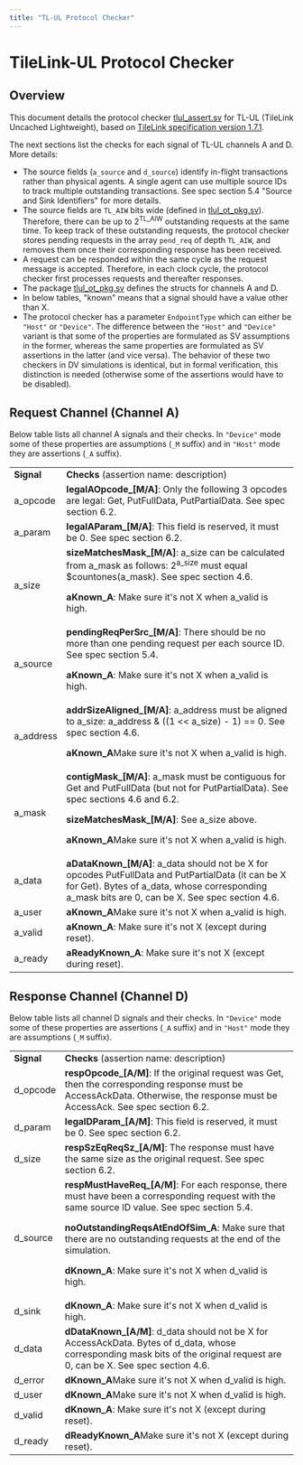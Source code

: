 ```yaml
---
title: "TL-UL Protocol Checker"
---
```


# TileLink-UL Protocol Checker


## **Overview**

This document details the protocol checker
[tlul_assert.sv](https://github.com/lowRISC/opentitan/blob/master/hw/ip/tlul/rtl/tlul_assert.sv)
for TL-UL (TileLink Uncached Lightweight), based on
[TileLink specification version 1.7.1](https://sifive.cdn.prismic.io/sifive%2F57f93ecf-2c42-46f7-9818-bcdd7d39400a_tilelink-spec-1.7.1.pdf).

The next sections list the checks for each signal of TL-UL channels A and D.
More details:

*   The source fields (`a_source` and `d_source`) identify in-flight
transactions rather than physical agents. A single agent can use multiple
source IDs to track multiple outstanding transactions. See spec section 5.4
"Source and Sink Identifiers" for more details.
*   The source fields are `TL_AIW` bits wide (defined in
[tlul_ot_pkg.sv](https://github.com/lowRISC/opentitan/blob/master/hw/ip/tlul/rtl/tlul_ot_pkg.sv)).
Therefore, there can be up to 2<sup>TL_AIW</sup> outstanding
requests at the same time. To keep track of these outstanding requests, the
protocol checker stores pending requests in the array `pend_req` of depth
`TL_AIW`, and removes them once their corresponding response has been received.
*   A request can be responded within the same cycle as the request message is
accepted. Therefore, in each clock cycle, the protocol checker first processes
requests and thereafter responses.
*   The package
[tlul_ot_pkg.sv](https://github.com/lowRISC/opentitan/blob/master/hw/ip/tlul/rtl/tlul_ot_pkg.sv)
defines the structs for channels A and D.
*   In below tables, "known" means that a signal should have a value other
than X.
* The protocol checker has a parameter `EndpointType` which can either be
`"Host"` or `"Device"`. The difference between the `"Host"` and `"Device"`
variant is that some of the properties are formulated as SV assumptions in the
former, whereas the same properties are formulated as SV assertions in the
latter (and vice versa).  The behavior of these two checkers in DV simulations
is identical, but in formal verification, this distinction is needed (otherwise
some of the assertions would have to be disabled).

## **Request Channel (Channel A)**

Below table lists all channel A signals and their checks.
In `"Device"` mode some of these properties are assumptions (`_M` suffix) and in `"Host"` mode they are assertions (`_A` suffix).

<table>
  <tr>
   <td><strong>Signal</strong>
   </td>
   <td><strong>Checks </strong>(assertion name: description)
   </td>
  </tr>
  <tr>
   <td>a_opcode
   </td>
   <td><strong>legalAOpcode_[M/A]</strong>: Only the following 3 opcodes are legal:
Get, PutFullData, PutPartialData. See spec section 6.2.
   </td>
  </tr>
  <tr>
   <td>a_param
   </td>
   <td><strong>legalAParam_[M/A]</strong>: This field is reserved, it must be 0. See
spec section 6.2.
   </td>
  </tr>
  <tr>
   <td>a_size
   </td>
   <td><strong>sizeMatchesMask_[M/A]</strong>: a_size can be calculated from a_mask
as follows: 2<sup>a_size</sup> must equal $countones(a_mask). See spec section
4.6.
<p>
<strong>aKnown_A</strong>: Make sure it's not X when a_valid is high.
   </td>
  </tr>
  <tr>
   <td>a_source
   </td>
   <td><strong>pendingReqPerSrc_[M/A]</strong>: There should be no more
than one pending request per each source ID. See spec section 5.4.
<p>
<strong>aKnown_A</strong>: Make sure it's not X when a_valid is high.
   </td>
  </tr>
  <tr>
   <td>a_address
   </td>
   <td><strong>addrSizeAligned_[M/A]</strong>: a_address must be aligned to
a_size: a_address & ((1 << a_size) - 1) == 0. See spec section 4.6.
<p>
<strong>aKnown_A</strong>Make sure it's not X when a_valid is high.
   </td>
  </tr>
  <tr>
   <td>a_mask
   </td>
   <td><strong>contigMask_[M/A]</strong>: a_mask must be contiguous for Get
and PutFullData (but not for PutPartialData). See spec sections 4.6 and 6.2.
<p>
<strong>sizeMatchesMask_[M/A]</strong>: See a_size above.
<p>
<strong>aKnown_A</strong>Make sure it's not X when a_valid is high.
   </td>
  </tr>
  <tr>
   <td>a_data
   </td>
   <td><strong>aDataKnown_[M/A]</strong>: a_data should not be X for opcodes
PutFullData and PutPartialData (it can be X for Get). Bytes of a_data, whose
corresponding a_mask bits are 0, can be X. See spec section 4.6.
   </td>
  </tr>
  <tr>
   <td>a_user
   </td>
   <td><strong>aKnown_A</strong>Make sure it's not X when a_valid is high.
   </td>
  </tr>
  <tr>
   <td>a_valid
   </td>
   <td><strong>aKnown_A</strong>: Make sure it's not X (except during reset).
   </td>
  </tr>
  <tr>
   <td>a_ready
   </td>
   <td><strong>aReadyKnown_A</strong>: Make sure it's not X (except during
reset).
   </td>
  </tr>
</table>

## **Response Channel (Channel D)**

Below table lists all channel D signals and their checks.
In `"Device"` mode some of these properties are assertions (`_A` suffix) and in `"Host"` mode they are assumptions (`_M` suffix).

<table>
  <tr>
   <td><strong>Signal</strong>
   </td>
   <td><strong>Checks  </strong>(assertion name: description)
   </td>
  </tr>
  <tr>
   <td>d_opcode
   </td>
   <td><strong>respOpcode_[A/M]</strong>: If the original request was Get,
then the corresponding response must be AccessAckData. Otherwise, the response
must be AccessAck. See spec section 6.2.
   </td>
  </tr>
  <tr>
   <td>d_param
   </td>
   <td><strong>legalDParam_[A/M]</strong>: This field is reserved, it must be 0. See
spec section 6.2.
   </td>
  </tr>
  <tr>
   <td>d_size
   </td>
   <td><strong>respSzEqReqSz_[A/M]</strong>: The response must have
the same size as the original request. See spec section 6.2.
   </td>
  </tr>
  <tr>
   <td>d_source
   </td>
   <td><strong>respMustHaveReq_[A/M]</strong>: For each response, there must have
been a corresponding request with the same source ID value. See spec section
5.4.
<p>
<strong>noOutstandingReqsAtEndOfSim_A</strong>: Make sure that there are no
outstanding requests at the end of the simulation.
<p>
<strong>dKnown_A</strong>: Make sure it's not X when d_valid is high.
   </td>
  </tr>
  <tr>
   <td>d_sink
   </td>
   <td><strong>dKnown_A</strong>: Make sure it's not X when d_valid is high.
   </td>
  </tr>
  <tr>
   <td>d_data
   </td>
   <td><strong>dDataKnown_[A/M]</strong>: d_data should not be X for AccessAckData.
Bytes of d_data, whose corresponding mask bits of the original request are 0,
can be X. See spec section 4.6.
   </td>
  </tr>
  <tr>
   <td>d_error
   </td>
   <td><strong>dKnown_A</strong>Make sure it's not X when d_valid is high.
   </td>
  </tr>
  <tr>
   <td>d_user
   </td>
   <td><strong>dKnown_A</strong>Make sure it's not X when d_valid is high.
   </td>
  </tr>
  <tr>
   <td>d_valid
   </td>
   <td><strong>dKnown_A</strong>: Make sure it's not X (except during reset).
   </td>
  </tr>
  <tr>
   <td>d_ready
   </td>
   <td><strong>dReadyKnown_A</strong>Make sure it's not X (except during
reset).
   </td>
  </tr>
</table>
